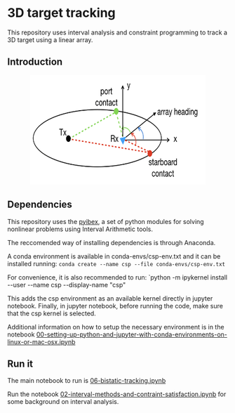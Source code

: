 # 3D target tracking

This repository uses interval analysis and constraint programming to track a 3D target using a linear array.

## Introduction

<p align="center">
<img src="notebooks/pics/bistatic-tracking/bistatic-geometry.png" width="400" height=250>
<!--img src="pics/untrained.gif" width="300" height=250-->
</p>

## Dependencies

This repository uses the [pyibex](http://benensta.github.io/pyIbex/), a set of python modules for solving nonlinear problems using Interval Arithmetic tools.

The reccomended way of installing dependencies is through Anaconda.

A conda environment is available in conda-envs/csp-env.txt and it can be installed running:
`conda create --name csp --file conda-envs/csp-env.txt`

For convenience, it is also recommended to run:
`python -m ipykernel install --user --name csp --display-name "csp"

This adds the csp environment as an available kernel directly in jupyter notebook.
Finally, in jupyter notebook, before running the code, make sure that the csp kernel is selected.


Additional information on how to setup the necessary environment is in the notebook [00-setting-up-python-and-jupyter-with-conda-environments-on-linux-or-mac-osx.ipynb](./noteboooks/00-setting-up-python-and-jupyter-with-conda-environments-on-linux-or-mac-osx.ipynb)

## Run it

The main notebook to run is [06-bistatic-tracking.ipynb](notebooks/06-bistatic-tracking.ipynb)

Run the notebook [02-interval-methods-and-contraint-satisfaction.ipynb](notebooks/02-interval-methods-and-contraint-satisfaction.ipynb) for some background on interval analysis.

